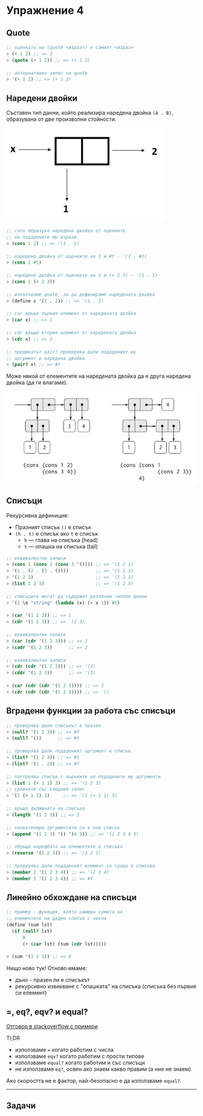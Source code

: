 # Упражнение 4

## Quote

```scheme
;; оценката на (quote <израз>) е самият <израз>
> (+ 1 2) ;; => 3
> (quote (+ 1 2)) ;; => (+ 1 2)

;; алтернативен запис на quote
> '(+ 1 2) ;; => (+ 1 2)
```

## Наредени двойки

Съставен тип данни, който реализира наредена двойка `(A . B)`, oбразувана от две произволни стойности.

![Pair](./pair.png)

```scheme
;; cons образува наредена двойка от оценките
;; на подадените му изрази
> (cons 1 2) ;; => '(1 . 2)

;; наредена двойка от оценките на 1 и #t - '(1 . #t)
> (cons 1 #t)

;; наредена двойка от оценките на 1 и (+ 2 3) - '(1 . 5)
> (cons 1 (+ 2 3))     

;; използваме quote, за да дефинираме наредената двойка
> (define x '(1 . 2)) ;; => '(1 . 2)

;; car връща първия елемент от наредената двойка
> (car x) ;; => 1

;; cdr връща втория елемент от наредената двойка
> (cdr x) ;; => 2

;; предикатът pair? проверява дали подаденият му
;; аргумент е наредена двойка
> (pair? x) ;; => #t
```

Може някой от елементите на наредената двойка да е друга наредена двойка (да ги влагаме).

![Pair](./complex-pair.png)

## Списъци

Рекурсивна дефиниция:

  - Празният списък `()` е списък
  - `(h . t)` е списък ако `t` е списък
      - `h` — глава на списъка (head)
      - `t` — опашка на списъка (tail)

```scheme
;; eквивалентни записи
> (cons 1 (cons 2 (cons 3 '()))) ;; => '(1 2 3)
> '(1 . (2 . (3 . ())))          ;; => '(1 2 3)
> '(1 2 3)                       ;; => '(1 2 3)
> (list 1 2 3)                   ;; => '(1 2 3)

;; списъците могат да съдържат различни типове данни
> '(1 \e "string" (lambda (x) (+ x 1)) #t)

> (car '(1 2 3)) ;; => 1
> (cdr '(1 2 3)) ;; => '(2 3)

;; eквивалентни записи
> (car (cdr '(1 2 3))) ;; => 2
> (cadr '(1 2 3))      ;; => 2

;; eквивалентни записи
> (cdr (cdr '(1 2 3))) ;; => '(3)
> (cddr '(1 2 3))      ;; => '(3)

> (car (cdr (cdr '(1 2 3)))) ;; => 3
> (cdr (cdr (cdr '(1 2 3)))) ;; => '()
```

## Вградени функции за работа със списъци

```scheme
;; проверява дали списъкът е празен
> (null? '(1 2 3)) ;; => #f
> (null? '())      ;; => #t

;; проверява дали подаденият аргумент е списък
> (list? '(1 2 3)) ;; => #t
> (list? '(1 . 2)) ;; => #f

;; построява списък с оценките на подадените му аргументи
> (list 1 (+ 1 1) 3) ;; => '(1 2 3)
;; сравнете със следния запис
> '(1 (+ 1 1) 3)     ;; => '(1 (+ 1 1) 3)

;; връща дължината на списъка
> (length '(1 2 3)) ;; => 3

;; конкатенира аргументите си в нов списък
> (append '(1 2 3) '() '(4 5)) ;; => '(1 2 3 4 5)

;; обръща наредбата на елементите в списъка
> (reverse '(1 2 3)) ;; => '(3 2 1)

;; проверява дали подаденият елемент се среща в списъка
> (member 2 '(1 2 3 4)) ;; => '(2 3 4)
> (member 5 '(1 2 3 4)) ;; => #f
```

## Линейно обхождане на списъци

```scheme
;; пример - функция, която намира сумата на
;; елементите на даден списък с числа
(define (sum lst)
  (if (null? lst)
      0
      (+ (car lst) (sum (cdr lst)))))

> (sum '(1 2 3)) ;; => 6
```

Нищо ново тук! Oтново имаме:

- дъно - празен ли е списъкът
- рекурсивно извикване с "опашката" на списъка (списъка без първия си елемент)

## =, eq?, eqv? и equal?

[Отговор в stackoverflow с примери](https://stackoverflow.com/questions/16299246/what-is-the-difference-between-eq-eqv-equal-and-in-scheme)

Tl;DR

- използваме `=` когато работим с числа
- използваме `eqv?` когато работим с прости типове
- използваме `equal?` когато работим и със списъци
- не използваме `eq?`, oсвен ако знаем какво правим (а ние не знаем)

Ако скоростта не е фактор, най-безопасно е да използваме `equal?`.

---

## Задачи
